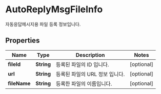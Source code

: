 

# AutoReplyMsgFileInfo

자동응답메시지용 파일 등록 정보입니다.

## Properties

| Name | Type | Description | Notes |
|------------ | ------------- | ------------- | -------------|
|**fileId** | **String** | 등록된 파일의 ID 입니다. |  [optional] |
|**url** | **String** | 등록된 파일의 URL 정보 입니다. |  [optional] |
|**fileName** | **String** | 등록한 파일의 이름입니다. |  [optional] |




